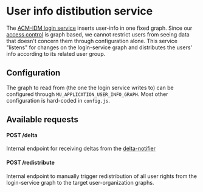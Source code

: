 # User info distibution service
The [ACM-IDM login service](https://github.com/kanselarij-vlaanderen/acmidm-login-service) inserts user-info in one fixed graph. Since our [access control](https://github.com/mu-semtech/mu-authorization) is graph based, we cannot restrict users from seeing data that doesn't concern them through configuration alone. This service "listens" for changes on the login-service graph and distributes the users' info according to its related user group. 

## Configuration
The graph to read from (the one the login service writes to) can be configured through `MU_APPLICATION_USER_INFO_GRAPH`. Most other configuration is hard-coded in `config.js`.

## Available requests

#### POST /delta

Internal endpoint for receiving deltas from the [delta-notifier](https://github.com/mu-semtech/delta-notifier)


#### POST /redistribute

Internal endpoint to manually trigger redistribution of all user rights from the login-service graph to the target user-organization graphs.
